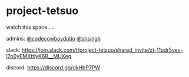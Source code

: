 # project-tetsuo

watch this space.....

admins: [@codecowboydotio](https://github.com/codecowboydotio) [@shsingh](https://github.com/shsingh)


slack: https://join.slack.com/t/project-tetsuo/shared_invite/zt-11udr5vev-I7o0yEMXttlyK6B__MUXeg

discord: https://discord.gg/dkHbP7PW

